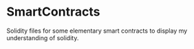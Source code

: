 # SmartContracts
Solidity files for some elementary smart contracts to display my understanding of solidity.
